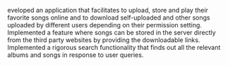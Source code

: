 eveloped an application that facilitates to upload, store and play their favorite songs online and to download self-uploaded and other songs uploaded by different users depending on their permission setting. 
Implemented a feature where songs can be stored in the server directly from the third party websites by providing the downloadable links. 
Implemented a rigorous search functionality that finds out all the relevant albums and songs in response to user queries.


